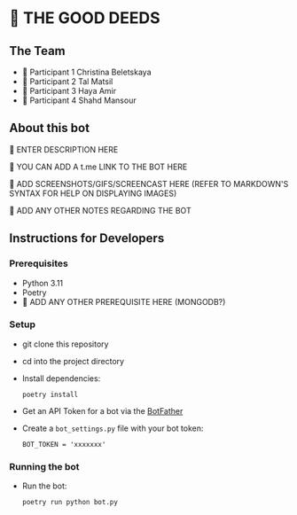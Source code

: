 # 🚧 THE GOOD DEEDS

## The Team
- 🚧 Participant 1 Christina Beletskaya
- 🚧 Participant 2 Tal Matsil
- 🚧 Participant 3 Haya Amir
- 🚧 Participant 4 Shahd Mansour

## About this bot

🚧 ENTER DESCRIPTION HERE

🚧 YOU CAN ADD A t.me LINK TO THE BOT HERE

🚧 ADD SCREENSHOTS/GIFS/SCREENCAST HERE (REFER TO MARKDOWN'S SYNTAX FOR HELP ON DISPLAYING IMAGES)

🚧 ADD ANY OTHER NOTES REGARDING THE BOT
 
## Instructions for Developers 
### Prerequisites
- Python 3.11
- Poetry
- 🚧 ADD ANY OTHER PREREQUISITE HERE (MONGODB?)

### Setup
- git clone this repository 
- cd into the project directory
- Install dependencies:
    
      poetry install


- Get an API Token for a bot via the [BotFather](https://telegram.me/BotFather)
- Create a `bot_settings.py` file with your bot token:

      BOT_TOKEN = 'xxxxxxx'

### Running the bot        
- Run the bot:

      poetry run python bot.py
